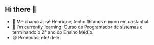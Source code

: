 ## Hi there 👋

- 🔭 Me chamo José Henrique, tenho 16 anos e moro em castanhal.
- 🌱 I’m currently learning: Curso de Programador de sistemas e terminando o 2° ano do Ensino Médio.
- 😄 Pronouns: ele/ dele
